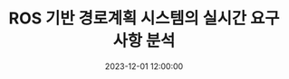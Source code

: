 ---
layout: post
title: ROS 기반 경로계획 시스템의 실시간 요구 사항 분석
date: '2023-12-01 12:00:00'
categories:
- publication
- publication_domestic
- conference
- conference_domestic
description: |-
  조수민, 조민아, 김진현, 강인혜<br />
  한국 정보과학회 논문집, Dec 2023
---